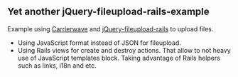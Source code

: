 ## Yet another jQuery-fileupload-rails-example


Example using [Carrierwave](https://github.com/carrierwaveuploader/carrierwave) and
[jQuery-fileupload-rails](https://github.com/tors/jquery-fileupload-rails) to upload files.


  * Using JavaScript format instead of JSON for fileupload.
  * Using Rails views for create and destroy actions.
    That allow to not heavy use of JavaScript templates block.
    Taking advantage of Rails helpers such as links, i18n and etc.

